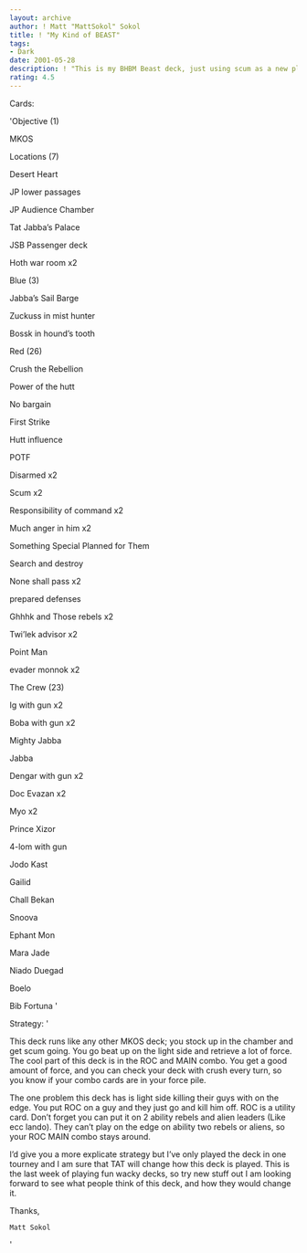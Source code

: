 ```yaml
---
layout: archive
author: ! Matt "MattSokol" Sokol
title: ! "My Kind of BEAST"
tags:
- Dark
date: 2001-05-28
description: ! "This is my BHBM Beast deck, just using scum as a new platform."
rating: 4.5
---
```

Cards: 

'Objective (1)

MKOS


Locations (7)

Desert Heart

JP lower passages

JP Audience Chamber

Tat Jabba’s Palace

JSB Passenger deck

Hoth war room x2


Blue (3)

Jabba’s Sail Barge

Zuckuss in mist hunter

Bossk in hound’s tooth


Red (26)

Crush the Rebellion

Power of the hutt

No bargain

First Strike

Hutt influence

POTF

Disarmed x2

Scum x2

Responsibility of command x2

Much anger in him x2

Something Special Planned for Them 

Search and destroy

None shall pass x2

prepared defenses

Ghhhk and Those rebels x2

Twi’lek advisor x2

Point Man

evader monnok x2


The Crew (23)

Ig with gun x2

Boba with gun x2

Mighty Jabba

Jabba

Dengar with gun x2

Doc Evazan x2

Myo x2

Prince Xizor

4-lom with gun

Jodo Kast

Gailid

Chall Bekan

Snoova

Ephant Mon

Mara Jade

Niado Duegad

Boelo

Bib Fortuna '

Strategy: '

This deck runs like any other MKOS deck; you stock up in the chamber and get scum going. You go beat up on the light side and retrieve a lot of force. The cool part of this deck is in the ROC and MAIN combo. You get a good amount of force, and you can check your deck with crush every turn, so you know if your combo cards are in your force pile.


The one problem this deck has is light side killing their guys with on the edge. You put ROC on a guy and they just go and kill him off. ROC is a utility card. Don’t forget you can put it on 2 ability rebels and alien leaders (Like ecc lando). They can’t play on the edge on ability two rebels or aliens, so your ROC MAIN combo stays around. 


I’d give you a more explicate strategy but I’ve only played the deck in one tourney and I am sure that TAT will change how this deck is played. This is the last week of playing fun wacky decks, so try new stuff out I am looking forward to see what people think of this deck, and how they would change it. 


Thanks,

	Matt Sokol

'